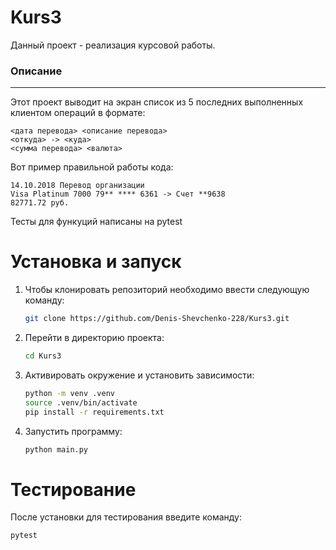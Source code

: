 # Kurs3

Данный проект - реализация курсовой работы.

### Описание
---
Этот проект выводит на экран список из 5 последних выполненных клиентом операций в формате:

```
<дата перевода> <описание перевода>
<откуда> -> <куда>
<сумма перевода> <валюта> 
```

Вот пример правильной работы кода:
```
14.10.2018 Перевод организации
Visa Platinum 7000 79** **** 6361 -> Счет **9638
82771.72 руб.
```
Тесты для функуций написаны на pytest

# Установка и запуск
1. Чтобы клонировать репозиторий необходимо ввести следующую команду:
    ```bash
    git clone https://github.com/Denis-Shevchenko-228/Kurs3.git 
    ``` 
2. Перейти в директорию проекта:
    ```bash
    cd Kurs3
    ```
3. Активировать окружение и установить зависимости:
    ```bash
    python -m venv .venv
    source .venv/bin/activate
    pip install -r requirements.txt
    ```
4. Запустить программу:
    ```bash
    python main.py
    ```
# Тестирование
После установки для тестирования введите команду:
```bash
pytest
```
